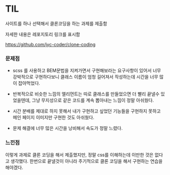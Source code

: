 # TIL

사이트를 하나 선택해서 클론코딩을 하는 과제를 제출함

자세한 내용은 레포지토리 링크를 표시함

https://github.com/jyc-coder/clone-coding


### 문제점

- scss 를 사용하고 BEM문법을 지켜가면서 구현해보라는 요구사항이 있어서 너무 강박적으로 구현하다보니 클래스 이름이 엄청 길어져서 작성하는데 시간을 너무 많이 잡아먹었다.

- 반복적으로 비슷한 느낌의 엘리먼트는 따로 클래스를 만들었으면 더 빨리 끝낼수 있었을텐데, 그냥 무지성으로 같은 코드를 계속 뽑아내는 느낌이 정말 아쉬웠다.

- 시간 분배를 제대로 하지 못해서 내가 구현하고 싶었던 기능들을 구현하지 못하고 메인 페이지 이미지만 구현한 것도 아쉬웠다. 

- 문제 해결에 너무 많은 시간을 낭비해서 속도가 정말 느렸다.


### 느낀점

이렇게 과제로 클론 코딩을 해서 제출했지만, 정말 css를 이해하는데 이만한 것은 없다고 생각했다. 한번으로 끝낼것이 아니라 주기적으로 클론 코딩을 해서 구현하는 연습을 해야겠다.
